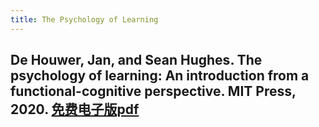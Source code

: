 ```yaml
---
title: The Psychology of Learning
---
```


## De Houwer, Jan, and Sean Hughes. The psychology of learning: An introduction from a functional-cognitive perspective. MIT Press, 2020. [免费电子版pdf](https://www.psychologyoflearning.be/)
##
